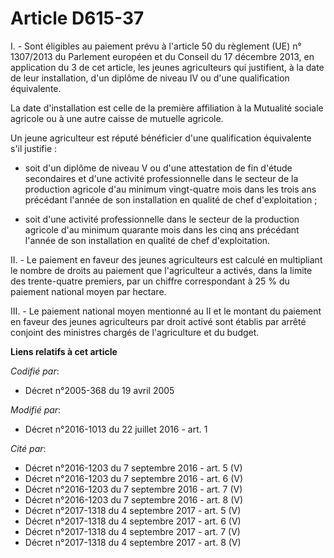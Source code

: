 # Article D615-37

I. - Sont éligibles au paiement prévu à l'article 50 du règlement (UE) n° 1307/2013 du Parlement européen et du Conseil du 17
décembre 2013, en application du 3 de cet article, les jeunes agriculteurs qui justifient, à la date de leur installation,
d'un diplôme de niveau IV ou d'une qualification équivalente.

La date d'installation est celle de la première affiliation à la Mutualité sociale agricole ou à une autre caisse de mutuelle
agricole.

Un jeune agriculteur est réputé bénéficier d'une qualification équivalente s'il justifie :

- soit d'un diplôme de niveau V ou d'une attestation de fin d'étude secondaires et d'une activité professionnelle dans le
secteur de la production agricole d'au minimum vingt-quatre mois dans les trois ans précédant l'année de son installation en
qualité de chef d'exploitation ;

- soit d'une activité professionnelle dans le secteur de la production agricole d'au minimum quarante mois dans les cinq ans
précédant l'année de son installation en qualité de chef d'exploitation.

II. - Le paiement en faveur des jeunes agriculteurs est calculé en multipliant le nombre de droits au paiement que
l'agriculteur a activés, dans la limite des trente-quatre premiers, par un chiffre correspondant à 25 % du paiement national
moyen par hectare.

III. - Le paiement national moyen mentionné au II et le montant du paiement en faveur des jeunes agriculteurs par droit
activé sont établis par arrêté conjoint des ministres chargés de l'agriculture et du budget.

**Liens relatifs à cet article**

_Codifié par_:

  - Décret n°2005-368 du 19 avril 2005

_Modifié par_:

  - Décret n°2016-1013 du 22 juillet 2016 - art. 1

_Cité par_:

  - Décret n°2016-1203 du 7 septembre 2016 - art. 5 (V)
  - Décret n°2016-1203 du 7 septembre 2016 - art. 6 (V)
  - Décret n°2016-1203 du 7 septembre 2016 - art. 7 (V)
  - Décret n°2016-1203 du 7 septembre 2016 - art. 8 (V)
  - Décret n°2017-1318 du 4 septembre 2017 - art. 5 (V)
  - Décret n°2017-1318 du 4 septembre 2017 - art. 6 (V)
  - Décret n°2017-1318 du 4 septembre 2017 - art. 7 (V)
  - Décret n°2017-1318 du 4 septembre 2017 - art. 8 (V)
